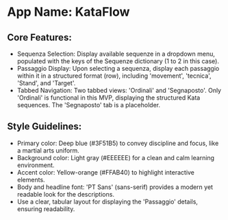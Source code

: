 # **App Name**: KataFlow

## Core Features:

- Sequenza Selection: Display available sequenze in a dropdown menu, populated with the keys of the Sequenze dictionary (1 to 2 in this case).
- Passaggio Display: Upon selecting a sequenza, display each passaggio within it in a structured format (row), including 'movement', 'tecnica', 'Stand', and 'Target'.
- Tabbed Navigation: Two tabbed views: 'Ordinali' and 'Segnaposto'. Only 'Ordinali' is functional in this MVP, displaying the structured Kata sequences. The 'Segnaposto' tab is a placeholder.

## Style Guidelines:

- Primary color: Deep blue (#3F51B5) to convey discipline and focus, like a martial arts uniform.
- Background color: Light gray (#EEEEEE) for a clean and calm learning environment.
- Accent color: Yellow-orange (#FFAB40) to highlight interactive elements.
- Body and headline font: 'PT Sans' (sans-serif) provides a modern yet readable look for the descriptions.
- Use a clear, tabular layout for displaying the 'Passaggio' details, ensuring readability.